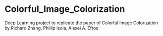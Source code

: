 # Colorful_Image_Colorization
Deep Learning project to replicate the paper of Colorful Image Colorization by Richard Zhang, Phillip Isola, Alexei A. Efros 
